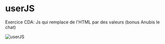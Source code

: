 # userJS
Exercice CDA: Js qui remplace de l'HTML par des valeurs (bonus Anubis le chat)

![userJS](https://github.com/Camille-Durand/CoursJS/assets/75265358/d487d960-951b-4324-9a0d-12c7c894d5a5)
